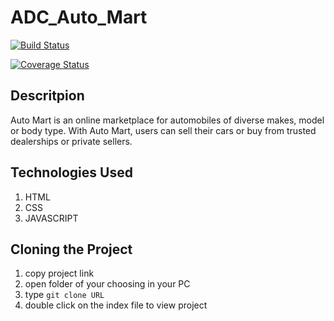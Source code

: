 
# ADC_Auto_Mart

[![Build Status](https://travis-ci.com/mutabazigakuba/Auto_Mart.svg?branch=develop)](https://travis-ci.com/mutabazigakuba/Auto_Mart)

[![Coverage Status](https://coveralls.io/repos/github/mutabazigakuba/Auto_Mart/badge.svg?branch=develop)](https://coveralls.io/github/mutabazigakuba/Auto_Mart?branch=develop)

## Descritpion

Auto Mart is an online marketplace for automobiles of diverse makes, model or body type. With
Auto Mart, users can sell their cars or buy from trusted dealerships or private sellers.

## Technologies Used

1. HTML
2. CSS
3. JAVASCRIPT

## Cloning the Project

1. copy project link
2. open folder of your choosing in your PC 
3. type `git clone URL`
4. double click on the index file to view project
